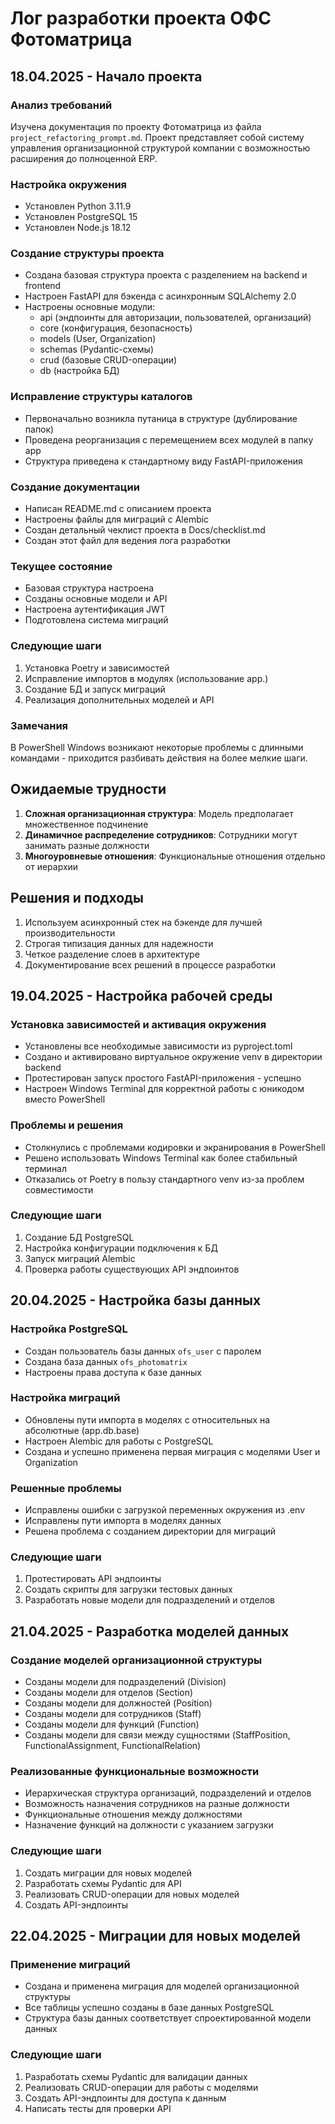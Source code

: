 # Лог разработки проекта ОФС Фотоматрица

## 18.04.2025 - Начало проекта

### Анализ требований
Изучена документация по проекту Фотоматрица из файла `project_refactoring_prompt.md`. 
Проект представляет собой систему управления организационной структурой компании 
с возможностью расширения до полноценной ERP.

### Настройка окружения
- Установлен Python 3.11.9
- Установлен PostgreSQL 15
- Установлен Node.js 18.12

### Создание структуры проекта
- Создана базовая структура проекта с разделением на backend и frontend
- Настроен FastAPI для бэкенда с асинхронным SQLAlchemy 2.0
- Настроены основные модули:
  - api (эндпоинты для авторизации, пользователей, организаций)
  - core (конфигурация, безопасность)
  - models (User, Organization)
  - schemas (Pydantic-схемы)
  - crud (базовые CRUD-операции)
  - db (настройка БД)

### Исправление структуры каталогов
- Первоначально возникла путаница в структуре (дублирование папок)
- Проведена реорганизация с перемещением всех модулей в папку app
- Структура приведена к стандартному виду FastAPI-приложения

### Создание документации
- Написан README.md с описанием проекта
- Настроены файлы для миграций с Alembic
- Создан детальный чеклист проекта в Docs/checklist.md
- Создан этот файл для ведения лога разработки

### Текущее состояние
- Базовая структура настроена
- Созданы основные модели и API
- Настроена аутентификация JWT
- Подготовлена система миграций

### Следующие шаги
1. Установка Poetry и зависимостей
2. Исправление импортов в модулях (использование app.)
3. Создание БД и запуск миграций
4. Реализация дополнительных моделей и API

### Замечания
В PowerShell Windows возникают некоторые проблемы с длинными командами - 
приходится разбивать действия на более мелкие шаги.

## Ожидаемые трудности
1. **Сложная организационная структура**: Модель предполагает множественное подчинение
2. **Динамичное распределение сотрудников**: Сотрудники могут занимать разные должности
3. **Многоуровневые отношения**: Функциональные отношения отдельно от иерархии

## Решения и подходы
1. Используем асинхронный стек на бэкенде для лучшей производительности
2. Строгая типизация данных для надежности
3. Четкое разделение слоев в архитектуре
4. Документирование всех решений в процессе разработки 

## 19.04.2025 - Настройка рабочей среды

### Установка зависимостей и активация окружения
- Установлены все необходимые зависимости из pyproject.toml
- Создано и активировано виртуальное окружение venv в директории backend
- Протестирован запуск простого FastAPI-приложения - успешно
- Настроен Windows Terminal для корректной работы с юникодом вместо PowerShell

### Проблемы и решения
- Столкнулись с проблемами кодировки и экранирования в PowerShell
- Решено использовать Windows Terminal как более стабильный терминал
- Отказались от Poetry в пользу стандартного venv из-за проблем совместимости

### Следующие шаги
1. Создание БД PostgreSQL 
2. Настройка конфигурации подключения к БД
3. Запуск миграций Alembic
4. Проверка работы существующих API эндпоинтов 

## 20.04.2025 - Настройка базы данных

### Настройка PostgreSQL
- Создан пользователь базы данных `ofs_user` с паролем
- Создана база данных `ofs_photomatrix`
- Настроены права доступа к базе данных

### Настройка миграций
- Обновлены пути импорта в моделях с относительных на абсолютные (app.db.base)
- Настроен Alembic для работы с PostgreSQL
- Создана и успешно применена первая миграция с моделями User и Organization

### Решенные проблемы
- Исправлены ошибки с загрузкой переменных окружения из .env
- Исправлены пути импорта в моделях данных
- Решена проблема с созданием директории для миграций

### Следующие шаги
1. Протестировать API эндпоинты
2. Создать скрипты для загрузки тестовых данных
3. Разработать новые модели для подразделений и отделов 

## 21.04.2025 - Разработка моделей данных

### Создание моделей организационной структуры
- Созданы модели для подразделений (Division)
- Созданы модели для отделов (Section)
- Созданы модели для должностей (Position)
- Созданы модели для сотрудников (Staff)
- Созданы модели для функций (Function)
- Созданы модели для связи между сущностями (StaffPosition, FunctionalAssignment, FunctionalRelation)

### Реализованные функциональные возможности
- Иерархическая структура организаций, подразделений и отделов
- Возможность назначения сотрудников на разные должности
- Функциональные отношения между должностями
- Назначение функций на должности с указанием загрузки

### Следующие шаги
1. Создать миграции для новых моделей
2. Разработать схемы Pydantic для API
3. Реализовать CRUD-операции для новых моделей
4. Создать API-эндпоинты

## 22.04.2025 - Миграции для новых моделей

### Применение миграций
- Создана и применена миграция для моделей организационной структуры
- Все таблицы успешно созданы в базе данных PostgreSQL
- Структура базы данных соответствует спроектированной модели данных

### Следующие шаги
1. Разработать схемы Pydantic для валидации данных
2. Реализовать CRUD-операции для работы с моделями
3. Создать API-эндпоинты для доступа к данным
4. Написать тесты для проверки API 